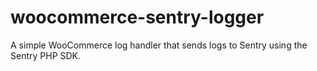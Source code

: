 # woocommerce-sentry-logger
A simple WooCommerce log handler that sends logs to Sentry using the Sentry PHP SDK.
